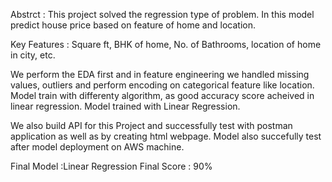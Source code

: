 Abstrct :
This project solved the regression type of problem. In this model predict house price based on feature of home and location.

Key Features : Square ft, BHK of home, No. of Bathrooms, location of home in city, etc.

We perform the EDA first and in feature engineering we handled missing values, outliers and perform encoding on categorical feature like location.
Model train with differenty algorithm, as good accuracy score acheived in linear regression.
Model trained with Linear Regression.

We also build API for this Project and successfully test with postman application as well as by creating html webpage.
Model also succefully test after model deployment on AWS machine.

Final Model  :Linear Regression
Final Score  : 90%

